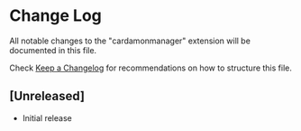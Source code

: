 # Change Log

All notable changes to the "cardamonmanager" extension will be documented in this file.

Check [Keep a Changelog](http://keepachangelog.com/) for recommendations on how to structure this file.

## [Unreleased]

- Initial release